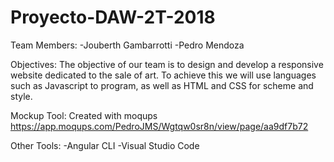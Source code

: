 # Proyecto-DAW-2T-2018
Team Members: 
  -Jouberth Gambarrotti 
  -Pedro Mendoza

Objectives:
The objective of our team is to design and develop a responsive website dedicated to the sale of art. To achieve this we will use languages ​​such as Javascript to program, as well as HTML and CSS for scheme and style.

Mockup Tool:
Created with moqups
https://app.moqups.com/PedroJMS/Wgtqw0sr8n/view/page/aa9df7b72

Other Tools:
  -Angular CLI
  -Visual Studio Code
